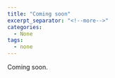 ```yaml
---
title: "Coming soon"
excerpt_separator: "<!--more-->"
categories:
  - None
tags:
  - none
---
```


Coming soon.